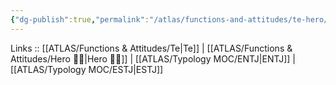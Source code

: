 ```yaml
---
{"dg-publish":true,"permalink":"/atlas/functions-and-attitudes/te-hero/"}
---
```


Links :: [[ATLAS/Functions & Attitudes/Te\|Te]] | [[ATLAS/Functions & Attitudes/Hero 🦸‍♂️\|Hero 🦸‍♂️]] | [[ATLAS/Typology MOC/ENTJ\|ENTJ]] | [[ATLAS/Typology MOC/ESTJ\|ESTJ]]
